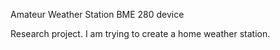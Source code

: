 Amateur Weather Station
BME 280 device

Research  project.
I am trying to create a home weather station.
